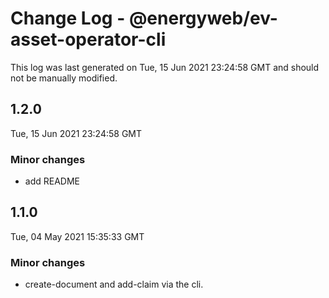 # Change Log - @energyweb/ev-asset-operator-cli

This log was last generated on Tue, 15 Jun 2021 23:24:58 GMT and should not be manually modified.

## 1.2.0
Tue, 15 Jun 2021 23:24:58 GMT

### Minor changes

- add README

## 1.1.0
Tue, 04 May 2021 15:35:33 GMT

### Minor changes

-  create-document and add-claim via the cli.

